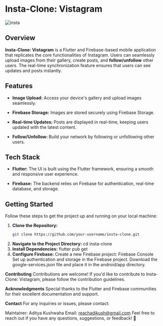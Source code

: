 # Insta-Clone: Vistagram

![insta](https://github.com/masteradios/insta-clone/assets/110710412/cd27e450-8cf5-4a0e-8739-03e54318cb0c)


## Overview

**Insta-Clone: Vistagram** is a Flutter and Firebase-based mobile application that replicates the core functionalities of Instagram. Users can seamlessly upload images from their gallery, create posts, and **follow/unfollow** other users. The real-time synchronization feature ensures that users can see updates and posts instantly.

## Features

- **Image Upload:** Access your device's gallery and upload images seamlessly.

- **Firebase Storage:** Images are stored securely using Firebase Storage.

- **Real-time Updates:** Posts are displayed in real-time, keeping users updated with the latest content.

- **Follow/Unfollow:** Build your network by following or unfollowing other users.

## Tech Stack

- **Flutter:** The UI is built using the Flutter framework, ensuring a smooth and responsive user experience.

- **Firebase:** The backend relies on Firebase for authentication, real-time database, and storage.

## Getting Started

Follow these steps to get the project up and running on your local machine:

1. **Clone the Repository:**
   ```bash
   git clone https://github.com/your-username/insta-clone.git
2. **Navigate to the Project Directory:**
   cd insta-clone
3. **Install Dependencies:**
   flutter pub get
4. **Configure Firebase:**
  Create a new Firebase project: Firebase Console
  Set up authentication and storage in the Firebase project.
  Download the google-services.json file and place it in the android/app directory.

**Contributing**
Contributions are welcome! If you'd like to contribute to Insta-Clone: Vistagram, please follow the contribution guidelines.

**Acknowledgments**
Special thanks to the Flutter and Firebase communities for their excellent documentation and support.

**Contact**
For any inquiries or issues, please contact:

Maintainer: Aditya Kushwaha
Email: reachadikush@gmail.com
Feel free to reach out if you have any questions, suggestions, or feedback! 🚀

